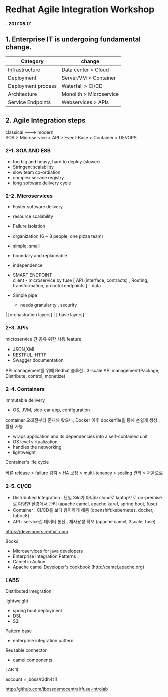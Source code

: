 # Redhat Agile Integration Workshop

##### - 2017.08.17

## 1. Enterprise IT is undergoing fundamental change.

|Category|change|
|-----|-----|
|Infrastructure|Data center > Cloud|
|Deployment|Server/VM > Container|
|Deployment process|Waterfall > CI/CD|
|Architecture|Monolith > Microservice|
|Service Endpoints|Webservices > APIs|

## 2. Agile Integration steps

classical --->  modern <br/>
SOA > Microservice > API > Event-Base > Container > DEVOPS


### 2-1. SOA AND ESB

 - too big and heavy, hard to deploy (slower)
 - Stringent scalability
 - slow team co-ordiation
 - complex service registry
 - long software delivery cycle

### 2-2. Microservices

 - Faster software delivery
 - resource scalability 
 - Failure isolation

 - organization (6 ~ 8 people, one pizza team)

 - simple, small
 - boundary and replaceable
 - independence

 - SMART ENDPOINT <br/>
   client  -  microservice by fuse [  API (interface, contracts) , Routing, transformation, procotol endpoints  ] - data

 - Simple pipe
   * needs granularity , security


 |
[orchastration layers]
 |
[ base layers]

### 2-3. APIs

microservice 간 공유 위한 사용 feature
 - JSON,XML 
 - RESTFUL, HTTP
 - Swagger documentation

API management를 위해 Redhat 솔루션 : 3-scale API management(Package, Distribute, control, monetize)


### 2-4. Containers

Immutable delivery 
 - OS, JVM, side-car app, configuration

container  오래전부터 존재해 왔으나,
Docker 이후  dockerfile을 통해 손쉽게  생성 , 활용 가능


 - wraps application and its dependencies into a self-contained unit
  - OS level virtualization
  - handles the networking
  - lightweight


  Container's life cycle


  빠른 release > failure 감지 > HA 보장 > multi-tenancy > scaling 관리 > 처음으로


### 2-5. CI/CD

 - Distributied Integration : 단일 Silo가 아니라 cloud로 laptop으로 on-premise로 다양한 환경에서 관리
 (apache camel, apache karaf, spring boot, fuse)
 - Container : CI/CD를 보다 용이하게 해줌
 (openshift:kebernetes, docker, fabric8)
 - API : service간 데이터 통신 , 재사용성 확보
(apache camel, 3scale, fuse)




https://developers.redhat.com

Books
- Microservices for java developers
- Enterprise Integration Patterns
- Camel in Action
- Apache camel Developer's cookbook
   (http://camel,apache.org)

### LABS

Distributed integration 

lightweight
 - spring boot deployment
 - DSL
 - S2i

Pattern base 
 - enterprise integration pattern

Reusable connector
 - camel components


LAB 1)

account = jboss/r3dh4t1!

http://github.com/jbossdemocentral/fuse-introlab






